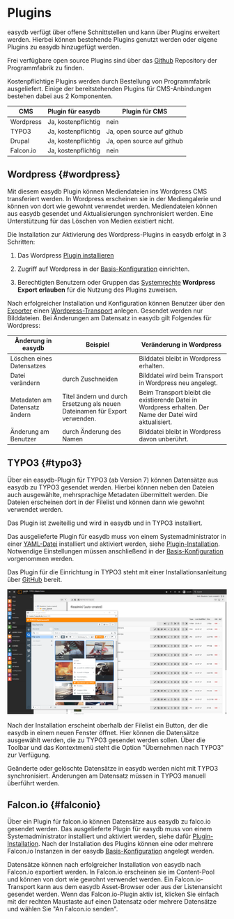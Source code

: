 # Plugins

easydb verfügt über offene Schnittstellen und kann über Plugins erweitert werden. Hierbei können bestehende Plugins genutzt werden oder eigene Plugins zu easydb hinzugefügt werden.

Frei verfügbare open source Plugins sind über das [Github](https://github.com/programmfabrik) Repository der Programmfabrik zu finden. 

Kostenpflichtige Plugins werden durch Bestellung von Programmfabrik ausgeliefert. Einige der bereitstehenden Plugins für CMS-Anbindungen bestehen dabei aus 2 Komponenten. 

|CMS|	Plugin für easydb	| Plugin für CMS|
|---|---|---|
|Wordpress|	Ja, kostenpflichtig	|nein|
|TYPO3|Ja, kostenpflichtig	|Ja, open source auf github|
|Drupal|Ja, kostenpflichtig	|Ja, open source auf github|
|Falcon.io|	Ja, kostenpflichtig	|nein|


## Wordpress {#wordpress}

Mit diesem easydb Plugin können Mediendateien ins Wordpress CMS transferiert werden. In Wordpress erscheinen sie in der Mediengalerie und können von dort wie gewohnt verwendet werden. Mediendateien können aus easydb gesendet und Aktualisierungen synchronisiert werden. Eine Unterstützung für das Löschen von Medien existiert nicht. 

Die Installation zur Aktivierung des Wordpress-Plugins in easydb erfolgt in 3 Schritten:

1. Das Wordpress [Plugin installieren](../../../../sysadmin/plugin/plugin.html#wordpressplugin)

2. Zugriff auf Wordpress in der [Basis-Konfiguration](/webfrontend/administration/base-config/cms/cms.html) einrichten.

3. Berechtigten Benutzern oder Gruppen das [Systemrechte](/webfrontend/rightsmanagement/rightsmanagement.html#aclsystem) **Wordpress Export erlauben** für die Nutzung des Plugins zuweisen.

Nach erfolgreicher Installation und Konfiguration können Benutzer über den [Exporter](../../features/export/export.html) einen [Wordpress-Transport](../../features/export/export.html#transport) anlegen. Gesendet werden nur Bilddateien. Bei Änderungen am Datensatz in easydb gilt Folgendes für Wordpress:

|Änderung in easydb|Beispiel|Veränderung in Wordpress|
|--|--|--|
|Löschen eines Datensatzes||Bilddatei bleibt in Wordpress erhalten.|
|Datei verändern|durch Zuschneiden|Bilddatei wird beim Transport in Wordpress neu angelegt. |
|Metadaten am Datensatz ändern| Titel ändern und durch Ersetzung als neuen Dateinamen für Export verwenden. | Beim Transport bleibt die existierende Datei in Wordpress erhalten. Der Name der Datei wird aktualisiert.|
|Änderung am Benutzer|durch Änderung des Namen|Bilddatei bleibt in Wordpress davon unberührt.|


## TYPO3 {#typo3}

Über ein easydb-Plugin für TYPO3 (ab Version 7) können Datensätze aus easydb zu TYPO3 gesendet werden. Hierbei können neben den Dateien auch ausgewählte, mehrsprachige Metadaten übermittelt werden. Die Dateien erscheinen dort in der Filelist und können dann wie gewohnt verwendet werden.

Das Plugin ist zweiteilig und wird in easydb und in TYPO3 installiert. 

Das ausgelieferte Plugin für easydb muss von einem Systemadministrator in einer [YAML-Datei](../../../../sysadmin/konfiguration/yaml/yaml.html) installiert und aktiviert werden, siehe [Plugin-Installation](../../../../sysadmin/konfiguration/plugin/plugin.html). Notwendige Einstellungen müssen anschließend in der [Basis-Konfiguration](/webfrontend/administration/base-config/cms/cms.html) vorgenommen werden.

Das Plugin für die Einrichtung in TYPO3 steht mit einer Installationsanleitung über [GitHub](https://github.com/programmfabrik/typo3-easydb-plugin) bereit.

![TYPO3 Plugin für easydb](typo3_easydb_plugin.png)

Nach der Installation erscheint oberhalb der Filelist ein Button, der die easydb in einem neuen Fenster öffnet. Hier können die Datensätze ausgewählt werden, die zu TYPO3 gesendet werden sollen. Über die Toolbar und das Kontextmenü steht die Option "Übernehmen nach TYPO3" zur Verfügung.

Geänderte oder gelöschte Datensätze in easydb werden nicht mit TYPO3 synchronisiert. Änderungen am Datensatz müssen in TYPO3 manuell überführt werden.

## Falcon.io {#falconio}

Über ein Plugin für falcon.io können Datensätze aus easydb zu falco.io gesendet werden. Das ausgelieferte Plugin für easydb muss von einem Systemadministrator installiert und aktiviert werden, siehe dafür [Plugin-Installation](../../../../sysadmin/konfiguration/plugin/plugin.html#falconio). Nach der Installation des Plugins können eine oder mehrere Falcon.io Instanzen in der easydb [Basis-Konfiguration](/webfrontend/administration/base-config/cms/cms.html) angelegt werden.

Datensätze können nach erfolgreicher Installation von easydb nach Falcon.io exportiert werden. In Falcon.io erscheinen sie im Content-Pool und können von dort wie gewohnt verwendet werden.
Ein Falcon.io-Transport kann aus dem easydb Asset-Browser oder aus der Listenansicht gesendet werden. Wenn das Falcon.io-Plugin aktiv ist, klicken Sie einfach mit der rechten Maustaste auf einen Datensatz oder mehrere Datensätze und wählen Sie "An Falcon.io senden".

